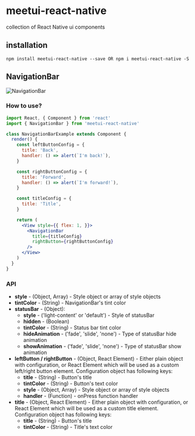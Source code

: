 # meetui-react-native
collection of React Native ui components

## installation
```
npm install meetui-react-native --save OR npm i meetui-react-native -S
```

## NavigationBar
![NavigationBar](http://t.cn/R5RWvPY)
### How to use?
```jsx
import React, { Component } from 'react'
import { NavigationBar } from 'meetui-react-native'

class NavigationBarExample extends Component {
  render() {
    const leftButtonConfig = {
      title: 'Back',
      handler: () => alert(`I'm back!`),
    }

    const rightButtonConfig = {
      title: 'Forward',
      handler: () => alert(`I'm forward!`),
    }

    const titleConfig = {
      title: 'Title',
    }

    return (
      <View style={{ flex: 1, }}>
        <NavigationBar
          title={titleConfig}
          rightButton={rightButtonConfig}
        />
      </View>
    )
  }
}
```

### API
- **style** - (Object, Array) - Style object or array of style objects
- **tintColor** - (String) - NavigationBar's tint color
- **statusBar** - (Object):
  - **style** - ('light-content' or 'default') - Style of statusBar
  - **hidden** - (Boolean)
  - **tintColor** - (String) - Status bar tint color
  - **hideAnimation** - ('fade', 'slide', 'none') - Type of statusBar hide animation
  - **showAnimation** - ('fade', 'slide', 'none') - Type of statusBar show animation
- **leftButton / rightButton** - (Object, React Element) - Either plain object with configuration, or React Element which will be used as a custom left/right button element. Configuration object has following keys:
  - **title** - (String) - Button's title
  - **tintColor** - (String) - Button's text color
  - **style** - (Object, Array) - Style object or array of style objects
  - **handler** - (Function) - onPress function handler
- **title** - (Object, React Element) - Either plain object with configuration, or React Element which will be used as a custom title element. Configuration object has following keys:
  - **title** - (String) - Button's title
  - **tintColor** - (String) - Title's text color
